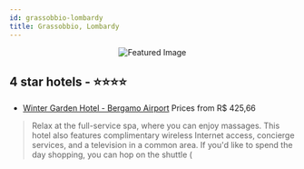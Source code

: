 ```yaml
---
id: grassobbio-lombardy
title: Grassobbio, Lombardy
---
```


<center><img src="https://i.travelapi.com/hotels/3000000/2870000/2867400/2867338/2c1f24e3_z.jpg" alt="Featured Image" /></center>


##  4 star hotels - ⭐️⭐️⭐️⭐️

-    [Winter Garden Hotel - Bergamo Airport](https://us.hurb.com/hotels/grassobbio/winter-garden-hotel-bergamo-airport-JNP-JP152735?cmp=18055) Prices from R$ 425,66
   > Relax at the full-service spa, where you can enjoy massages. This hotel also features complimentary wireless Internet access, concierge services, and a television in a common area. If you'd like to spend the day shopping, you can hop on the shuttle (
